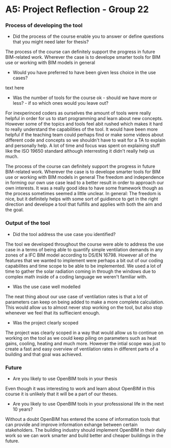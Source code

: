 # A5: Project Reflection - Group 22

### Process of developing the tool
- Did the process of the course enable you to answer or define questions that you might need later for thesis?

The process of the course can definitely support the progress in future BIM-related work. Wherever the case is to develope smarter tools for BIM use or working with BIM models in general

- Would you have preferred to have been given less choice in the use cases?

text here

- Was the number of tools for the course ok - should we have more or less? - if so which ones would you leave out?

For inexperinced coders as ourselves the amount of tools were really helpful in order for us to start programming and learn about new concepts. However some of the topics and tools feel abit rushed which makes it hard to really understand the capabilities of the tool. It would have been more helpful if the teaching team could perhaps find or make some videos about different code and concepts so we shouldn't have to wait for a TA to explain and personally help. A lot of time and focus was spent on explaining stuff like the ISO 19650 standard although interresting it didn't really help us much. 



The process of the course can definitely support the progress in future BIM-related work. Wherever the case is to develope smarter tools for BIM use or working with BIM models in general
The freedom and independence in forming our own use case lead to a better result in order to approach our own interests. It was a really good idea to have some framework though as the process sometimes seemed a little unclear. In general: The freedom is nice, but it definitely helps with some sort of guidience to get in the right direction and develope a tool that fulfills and applies with both the aim and the goal. 



### Output of the tool
- Did the tool address the use case you identified?

The tool we developed throughout the course were able to address the use case in a terms of being able to quantify simple ventilation demands in any zones of a IFC BIM model according to DS/EN 16798. However all of the features that we wanted to implement were perhaps a bit out of our coding capabilites and time scope to be able to be implemented. We used a lot of time to gather the solar radiation coming in through the windows due to complex math inside of a coding language we weren't familiar with. 


- Was the use case well modelled

The neat thing about our use case of ventilation rates is that a lot of parameters can keep on being added to make a more complete calculation. This would allow us to almost never stop working on the tool, but also stop whenever we feel that its suffiecient enough.  


- Was the project clearly scoped

The project was clearly scoped in a way that would allow us to continue on working on the tool as we could keep piling on parameters such as heat gains, cooling, heating and much more. However the intial scope was just to create a fast and easy overview of ventilation rates in different parts of a building and that goal was achieved. 



### Future

- Are you likely to use OpenBIM tools in your thesis

Even though it was interesting to work and learn about OpenBIM in this course it is unlikely that it will be a part of our theses. 

- Are you likely to use OpenBIM tools in your professsional life in the next 10 years?

Without a doubt OpenBIM has entered the scene of information tools that can provide and improve information exhange between certain stakeholders. The building industry should implement OpenBIM in their daily work so we can work smarter and build better and cheaper buildings in the future. 

